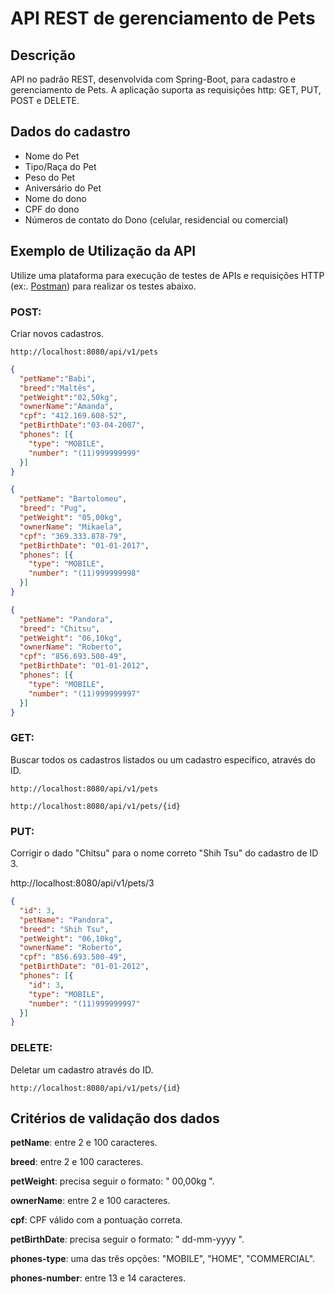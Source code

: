# API REST de gerenciamento de Pets

## Descrição
API no padrão REST, desenvolvida com Spring-Boot, para cadastro e gerenciamento
de Pets. A aplicação suporta as requisições http: GET, PUT, POST e DELETE.

## Dados do cadastro
- Nome do Pet
- Tipo/Raça do Pet
- Peso do Pet
- Aniversário do Pet
- Nome do dono
- CPF do dono
- Números de contato do Dono (celular, residencial ou comercial)
  

## Exemplo de Utilização da API
Utilize uma plataforma para execução de testes de APIs e requisições HTTP  (ex:. [Postman](https://www.postman.com/)) para realizar os testes abaixo.


### POST: 
Criar novos cadastros.
```
http://localhost:8080/api/v1/pets
```


```JSON
{
  "petName":"Babi",
  "breed":"Maltês",
  "petWeight":"02,50kg",
  "ownerName":"Amanda",
  "cpf": "412.169.608-52",
  "petBirthDate":"03-04-2007",
  "phones": [{
    "type": "MOBILE",
    "number": "(11)999999999"
  }]
}
```
```JSON
{
  "petName": "Bartolomeu",
  "breed": "Pug",
  "petWeight": "05,00kg",
  "ownerName": "Mikaela",
  "cpf": "369.333.878-79",
  "petBirthDate": "01-01-2017",
  "phones": [{
    "type": "MOBILE",
    "number": "(11)999999998"
  }]
}
```
```JSON
{
  "petName": "Pandora",
  "breed": "Chitsu",
  "petWeight": "06,10kg",
  "ownerName": "Roberto",
  "cpf": "856.693.500-49",
  "petBirthDate": "01-01-2012",
  "phones": [{
    "type": "MOBILE",
    "number": "(11)999999997"
  }]
}
```

### GET:
Buscar todos os cadastros listados ou um cadastro específico, através do ID.
```
http://localhost:8080/api/v1/pets
```
```
http://localhost:8080/api/v1/pets/{id}
```


### PUT:
Corrigir o dado "Chitsu" para o nome correto "Shih Tsu" do cadastro de ID 3.

http://localhost:8080/api/v1/pets/3

```JSON
{
  "id": 3,
  "petName": "Pandora",
  "breed": "Shih Tsu",
  "petWeight": "06,10kg",
  "ownerName": "Roberto",
  "cpf": "856.693.500-49",
  "petBirthDate": "01-01-2012",
  "phones": [{
    "id": 3,
    "type": "MOBILE",
    "number": "(11)999999997"
  }]
}
```

### DELETE:
Deletar um cadastro através do ID.

```
http://localhost:8080/api/v1/pets/{id}
```

## Critérios de validação dos dados

**petName**: 
entre 2 e 100 caracteres.

**breed**:
entre 2 e 100 caracteres.

**petWeight**:
precisa seguir o formato: " 00,00kg ".

**ownerName**:
entre 2 e 100 caracteres.

**cpf**:
CPF válido com a pontuação correta.

**petBirthDate**:
precisa seguir o formato: " dd-mm-yyyy ".

**phones-type**:
uma das três opções: "MOBILE", "HOME", "COMMERCIAL".

**phones-number**:
entre 13 e 14 caracteres.


  


